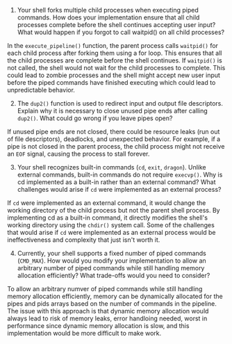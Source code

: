1. Your shell forks multiple child processes when executing piped commands. How does your implementation ensure that all child processes complete before the shell continues accepting user input? What would happen if you forgot to call waitpid() on all child processes?

In the `execute_pipeline()` function, the parent process calls `waitpid()` for each child process after forking them using a for loop. This ensures that all the child processes are complete before the shell continues. If `waitpid()` is not called, the shell would not wait for the child processes to complete. This could lead to zombie processes and the shell might accept new user input before the piped commands have finished executing which could lead to unpredictable behavior.

2. The `dup2()` function is used to redirect input and output file descriptors. Explain why it is necessary to close unused pipe ends after calling `dup2()`. What could go wrong if you leave pipes open?

If unused pipe ends are not closed, there could be resource leaks (run out of file descriptors), deadlocks, and unexpected behavior. For example, if a pipe is not closed in the parent process, the child process might not receive an `EOF` signal, causing the process to stall forever.

3. Your shell recognizes built-in commands (`cd`, `exit`, `dragon`). Unlike external commands, built-in commands do not require `execvp()`. Why is cd implemented as a built-in rather than an external command? What challenges would arise if `cd` were implemented as an external process?

If `cd` were implemented as an external command, it would change the working directory of the child process but not the parent shell process. By implementing cd as a built-in command, it directly modifies the shell's working directory using the `chdir()` system call. Some of the challenges that would arise if `cd` were implemented as an external process would be ineffectiveness and complexity that just isn't worth it.

4. Currently, your shell supports a fixed number of piped commands (`CMD_MAX`). How would you modify your implementation to allow an arbitrary number of piped commands while still handling memory allocation efficiently? What trade-offs would you need to consider?

To allow an arbitrary numver of piped commands while still handling memory allocation efficiently, memory can be dynamically allocated for the pipes and pids arrays based on the number of commands in the pipeline. The issue with this approach is that dynamic memory allocation would always lead to risk of memory leaks, error handloing needed, worst in performance since dynamic memory allocation is slow, and this implementation would be more difficult to make work.

